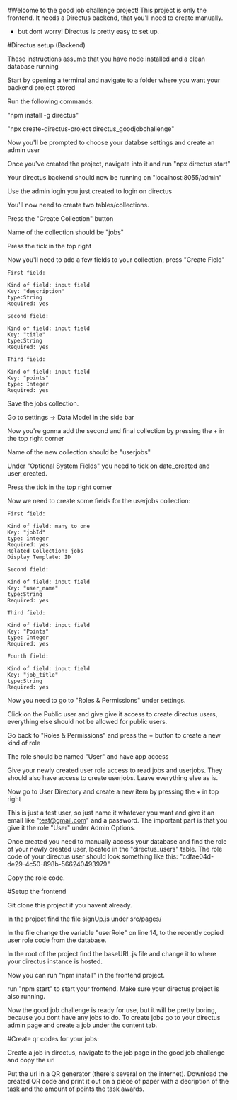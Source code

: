 #Welcome to the good job challenge project!
This project is only the frontend. It needs a Directus backend, that you'll need to create manually.

- but dont worry! Directus is pretty easy to set up.

#Directus setup (Backend)

These instructions assume that you have node installed and a clean database running

Start by opening a terminal and navigate to a folder where you want your backend project stored

Run the following commands:

"npm install -g directus"

"npx create-directus-project directus_goodjobchallenge"

Now you'll be prompted to choose your databse settings and create an admin user

Once you've created the project, navigate into it and run "npx directus start"

Your directus backend should now be running on "localhost:8055/admin"

Use the admin login you just created to login on directus

You'll now need to create two tables/collections.

Press the "Create Collection" button

Name of the collection should be "jobs"

Press the tick in the top right

Now you'll need to add a few fields to your collection, press "Create Field"

    First field:

    Kind of field: input field
    Key: "description"
    type:String
    Required: yes

    Second field:

    Kind of field: input field
    Key: "title"
    type:String
    Required: yes

    Third field:

    Kind of field: input field
    Key: "points"
    type: Integer
    Required: yes

Save the jobs collection.

Go to settings -> Data Model in the side bar

Now you're gonna add the second and final collection by pressing the + in the top right corner

Name of the new collection should be "userjobs"

Under "Optional System Fields" you need to tick on date_created and user_created.

Press the tick in the top right corner

Now we need to create some fields for the userjobs collection:

    First field:

    Kind of field: many to one
    Key: "jobId"
    type: integer
    Required: yes
    Related Collection: jobs
    Display Template: ID

    Second field:

    Kind of field: input field
    Key: "user_name"
    type:String
    Required: yes

    Third field:

    Kind of field: input field
    Key: "Points"
    type: Integer
    Required: yes

    Fourth field:

    Kind of field: input field
    Key: "job_title"
    type:String
    Required: yes

Now you need to go to "Roles & Permissions" under settings.

Click on the Public user and give give it access to create directus users, everything else should not be allowed for public users.

Go back to "Roles & Permissions" and press the + button to create a new kind of role

The role should be named "User" and have app access

Give your newly created user role access to read jobs and userjobs. They should also have access to create userjobs. Leave everything else as is.

Now go to User Directory and create a new item by pressing the + in top right

This is just a test user, so just name it whatever you want and give it an email like "test@gmail.com" and a password. The important part is that you give it the role "User" under Admin Options.

Once created you need to manually access your database and find the role of your newly created user, located in the "directus_users" table.
The role code of your directus user should look something like this: "cdfae04d-de29-4c50-898b-566240493979"

Copy the role code.

#Setup the frontend

Git clone this project if you havent already.

In the project find the file signUp.js under src/pages/

In the file change the variable "userRole" on line 14, to the recently copied user role code from the database.

In the root of the project find the baseURL.js file and change it to where your directus instance is hosted.

Now you can run "npm install" in the frontend project.

run "npm start" to start your frontend. Make sure your directus project is also running.

Now the good job challenge is ready for use, but it will be pretty boring, because you dont have any jobs to do. To create jobs go to your directus admin page and create a job under the content tab.

#Create qr codes for your jobs:

Create a job in directus, navigate to the job page in the good job challenge and copy the url

Put the url in a QR generator (there's several on the internet). Download the created QR code and print it out on a piece of paper with a decription of the task and the amount of points the task awards.

